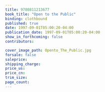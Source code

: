 ```yaml
---
title: 9780811213677
book_title: "Open to the Public"
binding: clothbound
published: true
date: 1997-09-01T05:00:20-04:00
publication_date: 1997-09-01T05:00:20-04:00
show_in_forthcoming: false
contributors:

cover_image_path: Opento_The_Public.jpg
forsale: false
saleprice:
shipping_charge:
price_us:
price_cn:
trim_size:
page_count:
---
```


